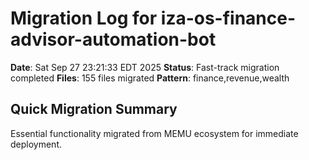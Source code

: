 # Migration Log for iza-os-finance-advisor-automation-bot

**Date**: Sat Sep 27 23:21:33 EDT 2025
**Status**: Fast-track migration completed
**Files**:      155 files migrated
**Pattern**: finance,revenue,wealth

## Quick Migration Summary
Essential functionality migrated from MEMU ecosystem for immediate deployment.
